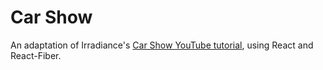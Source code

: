# Car Show

An adaptation of Irradiance's [Car Show YouTube tutorial](https://www.youtube.com/watch?v=lcMCVWYpnrI), using React and React-Fiber.